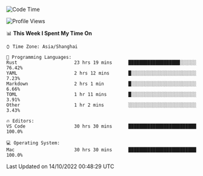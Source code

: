 <!--START_SECTION:waka-->
![Code Time](http://img.shields.io/badge/Code%20Time-1%2C735%20hrs%2029%20mins-blue)

![Profile Views](http://img.shields.io/badge/Profile%20Views-18-blue)

📊 **This Week I Spent My Time On** 

```text
⌚︎ Time Zone: Asia/Shanghai

💬 Programming Languages: 
Rust                     23 hrs 19 mins      ███████████████████░░░░░░   76.42% 
YAML                     2 hrs 12 mins       █░░░░░░░░░░░░░░░░░░░░░░░░   7.23% 
Markdown                 2 hrs 1 min         █░░░░░░░░░░░░░░░░░░░░░░░░   6.66% 
TOML                     1 hr 11 mins        █░░░░░░░░░░░░░░░░░░░░░░░░   3.91% 
Other                    1 hr 2 mins         ░░░░░░░░░░░░░░░░░░░░░░░░░   3.43%

🔥 Editors: 
VS Code                  30 hrs 30 mins      █████████████████████████   100.0%

💻 Operating System: 
Mac                      30 hrs 30 mins      █████████████████████████   100.0%

```


 Last Updated on 14/10/2022 00:48:29 UTC
<!--END_SECTION:waka-->

<!--![CodersRank](https://cr-skills-chart-widget.azurewebsites.net/api/api?username=BugenZhao&padding=16&tooltip=true&branding=false&sort-by-score=true&skills=Rust%2C%20Swift%2C%20C%2C%20TypeScript%2C%20Java%2C%20Go%2C%20Dart%2C%20C%2B%2B%2C%20Python%2C%20Assembly%2C%20Shell%2C%20Kotlin)-->
